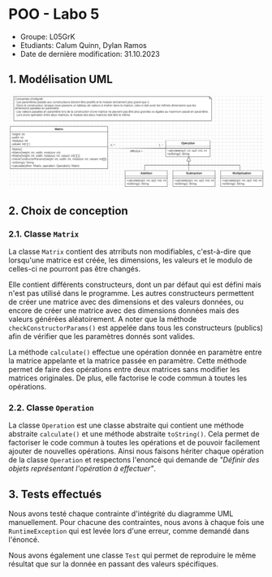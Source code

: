 # POO - Labo 5

- Groupe: L05GrK
- Etudiants: Calum Quinn, Dylan Ramos
- Date de dernière modification: 31.10.2023

## 1. Modélisation UML

![Alt text](image.png)

## 2. Choix de conception

### 2.1. Classe `Matrix`

La classe `Matrix` contient des atrributs non modifiables, c'est-à-dire que lorsqu'une matrice est créée, les
dimensions, les valeurs et le modulo de celles-ci ne pourront pas être changés.

Elle contient différents constructeurs, dont un par défaut qui est défini mais n'est pas utilisé dans le programme. Les
autres constructeurs permettent de créer une matrice avec des dimensions et des valeurs données, ou encore de créer une
matrice avec des dimensions données mais des valeurs générées aléatoirement. A noter que la
méthode `checkConstructorParams()` est appelée dans tous les constructeurs (publics) afin de vérifier que les paramètres
donnés sont valides.

La méthode `calculate()` effectue une opération donnée en paramètre entre la matrice appelante et la matrice passée en
paramètre. Cette méthode permet de faire des opérations entre deux matrices sans modifier les matrices originales. De
plus, elle factorise le code commun à toutes les opérations.

### 2.2. Classe `Operation`

La classe `Operation` est une classe abstraite qui contient une méthode abstraite `calculate()` et une méthode
abstraite `toString()`. Cela permet de factoriser le code commun à toutes les opérations et de pouvoir facilement
ajouter de nouvelles opérations. Ainsi nous faisons hériter chaque opération de la classe `Operation` et respectons l'enoncé qui
demande de *"Définir des objets représentant
l'opération à effectuer"*.

## 3. Tests effectués

Nous avons testé chaque contrainte d'intégrité du diagramme UML manuellement. Pour chacune des contraintes, nous avons 
à chaque fois une `RuntimeException` qui est levée lors d'une erreur, comme demandé dans l'énoncé.

Nous avons également une classe `Test` qui permet de reproduire le même résultat que sur la donnée en passant des valeurs spécifiques.